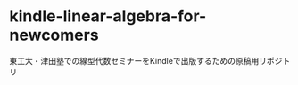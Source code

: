 kindle-linear-algebra-for-newcomers
===================================

東工大・津田塾での線型代数セミナーをKindleで出版するための原稿用リポジトリ
